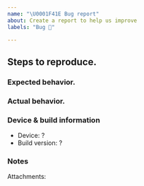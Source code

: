 ```yaml
---
name: "\U0001F41E Bug report"
about: Create a report to help us improve
labels: "Bug 🐞"

---
```


## Steps to reproduce.

### Expected behavior.

### Actual behavior.

### Device & build information
* Device: ?
* Build version: ?
### Notes
Attachments: 
